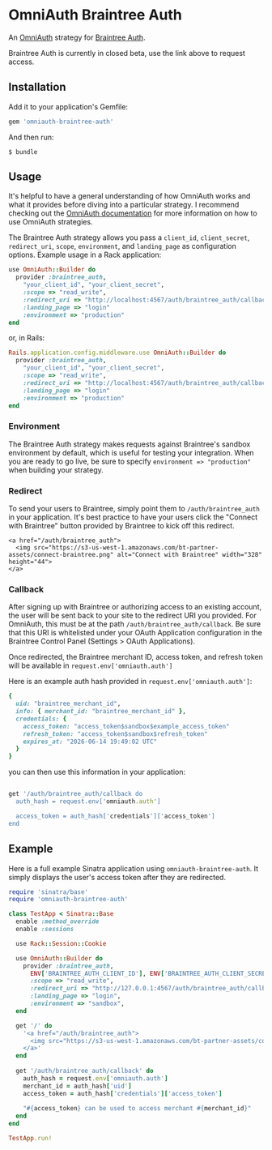 # OmniAuth Braintree Auth

An [OmniAuth](https://github.com/intridea/omniauth) strategy for [Braintree Auth](https://www.braintreepayments.com/products-and-features/braintree-auth).

Braintree Auth is currently in closed beta, use the link above to request access.
## Installation

Add it to your application's Gemfile:

```ruby
gem 'omniauth-braintree-auth'
```

And then run:

    $ bundle

## Usage

It's helpful to have a general understanding of how OmniAuth works and what it provides before diving into a particular strategy. I recommend checking out the [OmniAuth documentation](https://github.com/intridea/omniauth) for more information on how to use OmniAuth strategies.

The Braintree Auth strategy allows you pass a `client_id`, `client_secret`, `redirect_uri`, `scope`, `environment`, and `landing_page` as configuration options.  Example usage in a Rack application:

```ruby
use OmniAuth::Builder do
  provider :braintree_auth,
    "your_client_id", "your_client_secret",
    :scope => "read_write",                                                # required
    :redirect_uri => "http://localhost:4567/auth/braintree_auth/callback", # required
    :landing_page => "login"                                               # optional, one of 'signup' or 'login'
    :environment => "production"                                           # optional, defaults to sandbox
end
```

or, in Rails:

```ruby
Rails.application.config.middleware.use OmniAuth::Builder do
  provider :braintree_auth,
    "your_client_id", "your_client_secret",
    :scope => "read_write",                                                # required
    :redirect_uri => "http://localhost:4567/auth/braintree_auth/callback", # required
    :landing_page => "login"                                               # optional, one of 'signup' or 'login'
    :environment => "production"                                           # optional, defaults to sandbox
end
```

### Environment

The Braintree Auth strategy makes requests against Braintree's sandbox environment by default, which is useful for testing your integration. When you are ready to go live, be sure to specify `environment => "production"` when building your strategy.

### Redirect

To send your users to Braintree, simply point them to `/auth/braintree_auth` in your application.  It's best practice to have your users click the "Connect with Braintree" button provided by Braintree to kick off this redirect.

```
<a href="/auth/braintree_auth">
  <img src="https://s3-us-west-1.amazonaws.com/bt-partner-assets/connect-braintree.png" alt="Connect with Braintree" width="328" height="44">
</a>
```

### Callback

After signing up with Braintree or authorizing access to an existing account, the user will be sent back to your site to the redirect URI you provided.  For OmniAuth, this must be at the path `/auth/braintree_auth/callback`.  Be sure that this URI is whitelisted under your OAuth Application configuration in the Braintree Control Panel (Settings > OAuth Applications).

Once redirected, the Braintree merchant ID, access token, and refresh token will be available in `request.env['omniauth.auth']`

Here is an example auth hash provided in `request.env['omniauth.auth']`:

```ruby
{
  uid: "braintree_merchant_id",
  info: { merchant_id: "braintree_merchant_id" },
  credentials: {
    access_token: "access_token$sandbox$example_access_token"
    refresh_token: "access_token$sandbox$refresh_token"
    expires_at: "2026-06-14 19:49:02 UTC"
  }
}
```

you can then use this information in your application:

```ruby

get '/auth/braintree_auth/callback do
  auth_hash = request.env['omniauth.auth']

  access_token = auth_hash['credentials']['access_token']
end
```

## Example

Here is a full example Sinatra application using `omniauth-braintree-auth`. It simply displays the user's access token after they are redirected.

```ruby
require 'sinatra/base'
require 'omniauth-braintree-auth'

class TestApp < Sinatra::Base
  enable :method_override
  enable :sessions

  use Rack::Session::Cookie

  use OmniAuth::Builder do
    provider :braintree_auth,
      ENV['BRAINTREE_AUTH_CLIENT_ID'], ENV['BRAINTREE_AUTH_CLIENT_SECRET']
      :scope => "read_write",
      :redirect_uri => "http://127.0.0.1:4567/auth/braintree_auth/callback",
      :landing_page => "login",
      :environment => "sandbox",
  end

  get '/' do                                                                                                                                     
    '<a href="/auth/braintree_auth">                                                                                                             
      <img src="https://s3-us-west-1.amazonaws.com/bt-partner-assets/connect-braintree.png" alt="Connect with Braintree" width="328" height="44">
    </a>'                                                                                                                                        
  end                                                                                                                                            
                                                                                                                                                
  get '/auth/braintree_auth/callback' do                                                                                                         
    auth_hash = request.env['omniauth.auth']                                                                                                     
    merchant_id = auth_hash['uid']                                                                                                               
    access_token = auth_hash['credentials']['access_token']                                                                                      
                                                                                                                                                
    "#{access_token} can be used to access merchant #{merchant_id}"                                                                              
  end                                                                                                                                            
end

TestApp.run!
```
